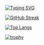 [![Typing SVG](https://readme-typing-svg.herokuapp.com?lines=_mm_loadu_si128)](https://git.io/typing-svg)



[![GitHub Streak](https://github-readme-streak-stats.herokuapp.com/?user=DenverCoder1)](https://git.io/streak-stats)


[![Top Langs](https://github-readme-stats.vercel.app/api/top-langs/?username=anuraghazra&layout=compact)](https://github.com/anuraghazra/github-readme-stats)



[![trophy](https://github-profile-trophy.vercel.app/?username=ryo-ma)](https://github.com/ryo-ma/github-profile-trophy)
